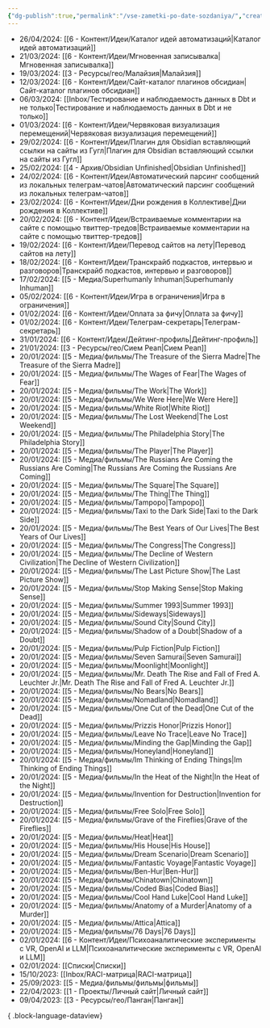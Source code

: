 ```yaml
---
{"dg-publish":true,"permalink":"/vse-zametki-po-date-sozdaniya/","created":"2024-03-08T17:34:51.163+07:00","updated":"2024-03-08T17:43:38.755+07:00"}
---
```


- 26/04/2024: [[6 - Контент/Идеи/Каталог идей автоматизаций\|Каталог идей автоматизаций]]
- 21/03/2024: [[6 - Контент/Идеи/Мгновенная записывалка\|Мгновенная записывалка]]
- 19/03/2024: [[3 - Ресурсы/гео/Малайзия\|Малайзия]]
- 12/03/2024: [[6 - Контент/Идеи/Сайт-каталог плагинов обсидиан\|Сайт-каталог плагинов обсидиан]]
- 06/03/2024: [[Inbox/Тестирование и наблюдаемость данных в Dbt и не только\|Тестирование и наблюдаемость данных в Dbt и не только]]
- 01/03/2024: [[6 - Контент/Идеи/Червяковая визуализация перемещений\|Червяковая визуализация перемещений]]
- 29/02/2024: [[6 - Контент/Идеи/Плагин для Obsidian вставляющий ссылки на сайты из Гугл\|Плагин для Obsidian вставляющий ссылки на сайты из Гугл]]
- 25/02/2024: [[4 - Архив/Obsidian Unfinished\|Obsidian Unfinished]]
- 24/02/2024: [[6 - Контент/Идеи/Автоматический парсинг сообщений из локальных телеграм-чатов\|Автоматический парсинг сообщений из локальных телеграм-чатов]]
- 23/02/2024: [[6 - Контент/Идеи/Дни рождения в Коллективе\|Дни рождения в Коллективе]]
- 20/02/2024: [[6 - Контент/Идеи/Встраиваемые комментарии на сайте с помощью твиттер-тредов\|Встраиваемые комментарии на сайте с помощью твиттер-тредов]]
- 19/02/2024: [[6 - Контент/Идеи/Перевод сайтов на лету\|Перевод сайтов на лету]]
- 18/02/2024: [[6 - Контент/Идеи/Транскрайб подкастов, интервью и разговоров\|Транскрайб подкастов, интервью и разговоров]]
- 17/02/2024: [[5 - Медиа/Superhumanly Inhuman\|Superhumanly Inhuman]]
- 05/02/2024: [[6 - Контент/Идеи/Игра в ограничения\|Игра в ограничения]]
- 01/02/2024: [[6 - Контент/Идеи/Оплата за фичу\|Оплата за фичу]]
- 01/02/2024: [[6 - Контент/Идеи/Телеграм-секретарь\|Телеграм-секретарь]]
- 31/01/2024: [[6 - Контент/Идеи/Дейтинг-профиль\|Дейтинг-профиль]]
- 21/01/2024: [[3 - Ресурсы/гео/Сием Реап\|Сием Реап]]
- 20/01/2024: [[5 - Медиа/фильмы/The Treasure of the Sierra Madre\|The Treasure of the Sierra Madre]]
- 20/01/2024: [[5 - Медиа/фильмы/The Wages of Fear\|The Wages of Fear]]
- 20/01/2024: [[5 - Медиа/фильмы/The Work\|The Work]]
- 20/01/2024: [[5 - Медиа/фильмы/We Were Here\|We Were Here]]
- 20/01/2024: [[5 - Медиа/фильмы/White Riot\|White Riot]]
- 20/01/2024: [[5 - Медиа/фильмы/The Lost Weekend\|The Lost Weekend]]
- 20/01/2024: [[5 - Медиа/фильмы/The Philadelphia Story\|The Philadelphia Story]]
- 20/01/2024: [[5 - Медиа/фильмы/The Player\|The Player]]
- 20/01/2024: [[5 - Медиа/фильмы/The Russians Are Coming the Russians Are Coming\|The Russians Are Coming the Russians Are Coming]]
- 20/01/2024: [[5 - Медиа/фильмы/The Square\|The Square]]
- 20/01/2024: [[5 - Медиа/фильмы/The Thing\|The Thing]]
- 20/01/2024: [[5 - Медиа/фильмы/Tampopo\|Tampopo]]
- 20/01/2024: [[5 - Медиа/фильмы/Taxi to the Dark Side\|Taxi to the Dark Side]]
- 20/01/2024: [[5 - Медиа/фильмы/The Best Years of Our Lives\|The Best Years of Our Lives]]
- 20/01/2024: [[5 - Медиа/фильмы/The Congress\|The Congress]]
- 20/01/2024: [[5 - Медиа/фильмы/The Decline of Western Civilization\|The Decline of Western Civilization]]
- 20/01/2024: [[5 - Медиа/фильмы/The Last Picture Show\|The Last Picture Show]]
- 20/01/2024: [[5 - Медиа/фильмы/Stop Making Sense\|Stop Making Sense]]
- 20/01/2024: [[5 - Медиа/фильмы/Summer 1993\|Summer 1993]]
- 20/01/2024: [[5 - Медиа/фильмы/Sideways\|Sideways]]
- 20/01/2024: [[5 - Медиа/фильмы/Sound City\|Sound City]]
- 20/01/2024: [[5 - Медиа/фильмы/Shadow of a Doubt\|Shadow of a Doubt]]
- 20/01/2024: [[5 - Медиа/фильмы/Pulp Fiction\|Pulp Fiction]]
- 20/01/2024: [[5 - Медиа/фильмы/Seven Samurai\|Seven Samurai]]
- 20/01/2024: [[5 - Медиа/фильмы/Moonlight\|Moonlight]]
- 20/01/2024: [[5 - Медиа/фильмы/Mr. Death The Rise and Fall of Fred A. Leuchter Jr.\|Mr. Death The Rise and Fall of Fred A. Leuchter Jr.]]
- 20/01/2024: [[5 - Медиа/фильмы/No Bears\|No Bears]]
- 20/01/2024: [[5 - Медиа/фильмы/Nomadland\|Nomadland]]
- 20/01/2024: [[5 - Медиа/фильмы/One Cut of the Dead\|One Cut of the Dead]]
- 20/01/2024: [[5 - Медиа/фильмы/Prizzis Honor\|Prizzis Honor]]
- 20/01/2024: [[5 - Медиа/фильмы/Leave No Trace\|Leave No Trace]]
- 20/01/2024: [[5 - Медиа/фильмы/Minding the Gap\|Minding the Gap]]
- 20/01/2024: [[5 - Медиа/фильмы/Honeyland\|Honeyland]]
- 20/01/2024: [[5 - Медиа/фильмы/Im Thinking of Ending Things\|Im Thinking of Ending Things]]
- 20/01/2024: [[5 - Медиа/фильмы/In the Heat of the Night\|In the Heat of the Night]]
- 20/01/2024: [[5 - Медиа/фильмы/Invention for Destruction\|Invention for Destruction]]
- 20/01/2024: [[5 - Медиа/фильмы/Free Solo\|Free Solo]]
- 20/01/2024: [[5 - Медиа/фильмы/Grave of the Fireflies\|Grave of the Fireflies]]
- 20/01/2024: [[5 - Медиа/фильмы/Heat\|Heat]]
- 20/01/2024: [[5 - Медиа/фильмы/His House\|His House]]
- 20/01/2024: [[5 - Медиа/фильмы/Dream Scenario\|Dream Scenario]]
- 20/01/2024: [[5 - Медиа/фильмы/Fantastic Voyage\|Fantastic Voyage]]
- 20/01/2024: [[5 - Медиа/фильмы/Ben-Hur\|Ben-Hur]]
- 20/01/2024: [[5 - Медиа/фильмы/Chinatown\|Chinatown]]
- 20/01/2024: [[5 - Медиа/фильмы/Coded Bias\|Coded Bias]]
- 20/01/2024: [[5 - Медиа/фильмы/Cool Hand Luke\|Cool Hand Luke]]
- 20/01/2024: [[5 - Медиа/фильмы/Anatomy of a Murder\|Anatomy of a Murder]]
- 20/01/2024: [[5 - Медиа/фильмы/Attica\|Attica]]
- 20/01/2024: [[5 - Медиа/фильмы/76 Days\|76 Days]]
- 02/01/2024: [[6 - Контент/Идеи/Психоаналитические эксперименты с VR, OpenAI и LLM\|Психоаналитические эксперименты с VR, OpenAI и LLM]]
- 02/01/2024: [[Списки\|Списки]]
- 15/10/2023: [[Inbox/RACI-матрица\|RACI-матрица]]
- 25/09/2023: [[5 - Медиа/фильмы/фильмы\|фильмы]]
- 22/04/2023: [[1 - Проекты/Личный сайт\|Личный сайт]]
- 09/04/2023: [[3 - Ресурсы/гео/Панган\|Панган]]

{ .block-language-dataview}
